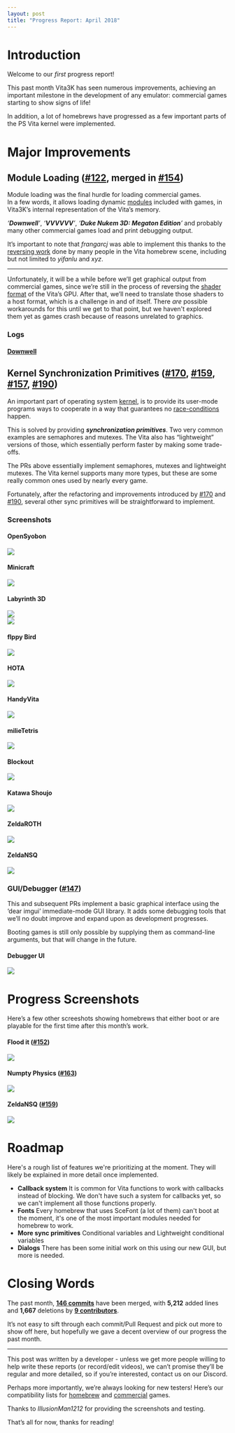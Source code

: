 ```yaml
---
layout: post
title: "Progress Report: April 2018"
---
```

# Introduction
Welcome to our *first* progress report!

This past month Vita3K has seen numerous improvements, achieving an important milestone in the development of any emulator: commercial games starting to show signs of life!

In addition, a lot of homebrews have progressed as a few important parts of the PS Vita kernel were implemented.

# Major Improvements

## Module Loading ([#122](https://github.com/Vita3K/Vita3K/pull/122), merged in [#154](https://github.com/Vita3K/Vita3K/pull/154))

Module loading was the final hurdle for loading commercial games.  
In a few words, it allows loading dynamic [modules](https://www.wikiwand.com/en/Shared_library) included with games, in Vita3K’s internal representation of the Vita’s memory.

*‘**Downwell**’*, *‘**VVVVVV**’*, *‘**Duke Nukem 3D: Megaton Edition**’* and probably many other commercial games load and print debugging output.

It’s important to note that *frangarcj* was able to implement this thanks to the [reversing work](https://github.com/vitasdk/vita-toolchain/blob/master/doc/specifications.pdf) done by many people in the Vita homebrew scene, including but not limited to *yifanlu* and *xyz*.

---
Unfortunately, it will be a while before we’ll get graphical output from commercial games, since we’re still in the process of reversing the [shader format](https://wiki.henkaku.xyz/vita/SGX543) of the Vita’s GPU. After that, we’ll need to translate those shaders to a host format, which is a challenge in and of itself. There *are* possible workarounds for this until we get to that point, but we haven't explored them yet as games crash because of reasons unrelated to graphics.

### Logs
#### [Downwell](https://hastebin.com/raw/uzugaqisuy)

## Kernel Synchronization Primitives ([#170](https://github.com/Vita3K/Vita3K/pull/170), [#159](https://github.com/Vita3K/Vita3K/pull/159), [#157](https://github.com/Vita3K/Vita3K/pull/157), [#190](https://github.com/Vita3K/Vita3K/pull/190))
An important part of operating system [kernel](https://www.wikiwand.com/en/Kernel_(operating_system)), is to provide its user-mode programs ways to cooperate in a way that guarantees no [race-conditions](https://www.wikiwand.com/en/Race_condition) happen.

This is solved by providing ***synchronization primitives***. Two very common examples are semaphores and mutexes. The Vita also has “lightweight” versions of those, which essentially perform faster by making some trade-offs.

The PRs above essentially implement semaphores, mutexes and lightweight mutexes. The Vita kernel supports many more types, but these are some really common ones used by nearly every game.

Fortunately, after the refactoring and improvements introduced by [#170](https://github.com/Vita3K/Vita3K/pull/170) and [#190](https://github.com/Vita3K/Vita3K/pull/190), several other sync primitives will be straightforward to implement.

### Screenshots

#### OpenSyobon

![](https://cdn.discordapp.com/attachments/437723202630844417/439138000992206858/opensyobon.PNG)

#### Minicraft

![](https://media.discordapp.net/attachments/437723202630844417/439138216549941269/minicraft.PNG)

#### Labyrinth 3D

![](https://media.discordapp.net/attachments/437723202630844417/439138986318102558/labyrinth3d.PNG)  
![](https://media.discordapp.net/attachments/437723202630844417/439138884085874688/unknown.png)

#### flppy Bird

![](https://media.discordapp.net/attachments/437723202630844417/439139287167139843/unknown.png)

#### HOTA

![](https://cdn.discordapp.com/attachments/437723202630844417/439139733898133504/hota.PNG)

#### HandyVita

![](https://cdn.discordapp.com/attachments/437723202630844417/439140005084921876/unknown.png)

#### milieTetris

![](https://cdn.discordapp.com/attachments/437723202630844417/439140546968289300/unknown.png)

#### Blockout

![](https://cdn.discordapp.com/attachments/437723202630844417/439135758087880722/blockout1.PNG)

#### Katawa Shoujo

![](https://cdn.discordapp.com/attachments/437723202630844417/439135963080294402/katawashoujo.png)

#### ZeldaROTH

![](https://cdn.discordapp.com/attachments/437723202630844417/439135974954369024/zeldaROTH.PNG)

#### ZeldaNSQ

![](https://cdn.discordapp.com/attachments/437723202630844417/439137746821447690/zeldaNSQ.PNG)

### GUI/Debugger ([#147](https://github.com/Vita3K/Vita3K/pull/147))

This and subsequent PRs implement a basic graphical interface using the ‘dear imgui’ immediate-mode GUI library. It adds some debugging tools that we’ll no doubt improve and expand upon as development progresses.

Booting games is still only possible by supplying them as command-line arguments, but that will change in the future.

#### Debugger UI

![](https://cdn.discordapp.com/attachments/437723202630844417/439147218788679680/unknown.png)

Progress Screenshots
====================

Here’s a few other screeshots showing homebrews that either boot or are playable for the first time after this month’s work.

#### Flood it ([#152](https://github.com/Vita3K/Vita3K/pull/152))

![](https://cdn.discordapp.com/attachments/437723202630844417/439135510393389076/floodit.PNG)

#### Numpty Physics ([#163](https://github.com/Vita3K/Vita3K/pull/163))

![](https://cdn.discordapp.com/attachments/437723202630844417/439135636293681164/numpty.PNG)

#### ZeldaNSQ ([#159](https://github.com/Vita3K/Vita3K/pull/159))

![](https://cdn.discordapp.com/attachments/437723202630844417/439137746821447690/zeldaNSQ.PNG)

Roadmap
===
Here's a rough list of features we're prioritizing at the moment. They will likely be explained in more detail once implemented.
- **Callback system**
It is common for Vita functions to work with callbacks instead of blocking. We don't have such a system for callbacks yet, so we can't implement all those functions properly.
- **Fonts**
Every homebrew that uses SceFont (a lot of them) can't boot at the moment, it's one of the most important modules needed for homebrew to work.
- **More sync primitives**
Conditional variables and Lightweight conditional variables
- **Dialogs**
There has been some initial work on this using our new GUI, but more is needed.


Closing Words
=============
The past month, [**146 commits**](https://github.com/Vita3K/Vita3K/compare/master@%7B1month%7D...master) have been merged, with **5,212** added lines and **1,667** deletions by [**9 contributors**](https://github.com/Vita3K/Vita3K/graphs/contributors?from=2018-03-29&to=2018-04-30&type=c).

It’s not easy to sift through each commit/Pull Request and pick out more to show off here, but hopefully we gave a decent overview of our progress the past month.

---
This post was written by a developer - unless we get more people willing to help write these reports (or record/edit videos), we can’t promise they’ll be regular and more detailed, so if you’re interested, contact us on our Discord.

Perhaps more importantly, we’re always looking for new testers! Here’s our compatibility lists for [homebrew](https://github.com/Vita3K/homebrew-compatibility) and [commercial](ttps://github.com/Vita3K/compatibility) games.

Thanks to *IllusionMan1212* for providing the screenshots and testing.

That’s all for now, thanks for reading!
